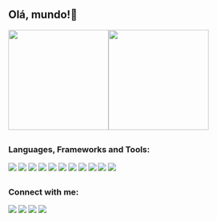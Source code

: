 ## Olá, mundo!👋

<div style="display: flex; align-items: center;">
  <a href="https://github.com/samuelmmsilva2v/github-readme-stats">
    <img height=200 src="https://github-readme-stats.vercel.app/api?username=samuelmsilva2v&show_icons=true&theme=transparent" />
  </a>
  <a href="https://github.com/samuelmsilva2v/convoychat">
    <img height=200 src="https://github-readme-stats.vercel.app/api/top-langs?username=samuelmsilva2v&layout=compact&langs_count=8&card_width=320&show_icons=true&theme=transparent" />
  </a>
</div>

##

### Languages, Frameworks and Tools:
<div> 
  <img src="https://img.shields.io/badge/Java-ED8B00?style=for-the-badge&logo=openjdk&logoColor=white" target="_blank"></a> 
  <img src="https://img.shields.io/badge/Spring-6DB33F?style=for-the-badge&logo=spring&logoColor=white" target="_blank"></a> 
  <img src="https://img.shields.io/badge/MySQL-00000F?style=for-the-badge&logo=mysql&logoColor=white" target="_blank"></a> 
  <img src="https://img.shields.io/badge/PostgreSQL-316192?style=for-the-badge&logo=postgresql&logoColor=white" target="_blank"></a> 
  <img src="https://img.shields.io/badge/MongoDB-4EA94B?style=for-the-badge&logo=mongodb&logoColor=white" target="_blank"></a> 
  <img src="https://img.shields.io/badge/Amazon_AWS-232F3E?style=for-the-badge&logo=amazon-aws&logoColor=white" target="_blank"></a> 
  <img src="https://img.shields.io/badge/AngularJS-E23237?style=for-the-badge&logo=angularjs&logoColor=white" target="_blank"></a> 
  <img src="https://img.shields.io/badge/Bootstrap-563D7C?style=for-the-badge&logo=bootstrap&logoColor=white" target="_blank"></a>
  <img src="https://img.shields.io/badge/jQuery-0769AD?style=for-the-badge&logo=jquery&logoColor=white" target="_blank"></a>
  <img src="https://img.shields.io/badge/Microsoft_Azure-0089D6?style=for-the-badge&logo=microsoft-azure&logoColor=white" target="_blank"></a>
  <img src="https://img.shields.io/badge/json%20web%20tokens-323330?style=for-the-badge&logo=json-web-tokens&logoColor=pink" target="_blank"></a>
  
</div>

##

### Connect with me:
<div> 
  <a href="https://www.linkedin.com/in/samuelmsilva2v/" target="_blank"><img src="https://img.shields.io/badge/-LinkedIn-%230077B5?style=for-the-badge&logo=linkedin&logoColor=white" target="_blank"></a> 
  <a href="https://www.instagram.com/ssamuelmaciel/" target="_blank"><img src="https://img.shields.io/badge/-Instagram-%23E4405F?style=for-the-badge&logo=instagram&logoColor=white" target="_blank"></a>
  <a href = "mailto:samuelmsilva@outlook.com.br"><img src="https://img.shields.io/badge/Microsoft_Outlook-0078D4?style=for-the-badge&logo=microsoft-outlook&logoColor=white" target="_blank"></a>
  <a href = "samuelmsilva@outlook.com.br"><img src="https://img.shields.io/badge/WhatsApp-25D366?style=for-the-badge&logo=whatsapp&logoColor=white" target="_blank"></a>
  
  
</div>

